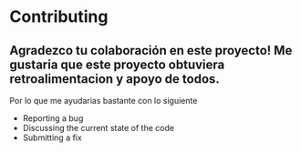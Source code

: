 # Contributing

## Agradezco tu colaboración en este proyecto! Me gustaria que este proyecto obtuviera retroalimentacion y apoyo de todos.
Por lo que me ayudarias bastante con lo siguiente

- Reporting a bug
- Discussing the current state of the code
- Submitting a fix

